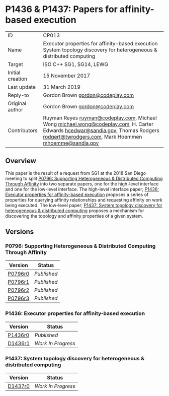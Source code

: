 # P1436 & P1437: Papers for affinity-based execution

|   |   |
|---|---|
| ID | CP013 |
| Name | Executor properties for affinity-based execution <br> System topology discovery for heterogeneous & distributed computing |
| Target | ISO C++ SG1, SG14, LEWG |
| Initial creation | 15 November 2017 |
| Last update | 31 March 2019 |
| Reply-to | Gordon Brown <gordon@codeplay.com> |
| Original author | Gordon Brown <gordon@codeplay.com> |
| Contributors | Ruyman Reyes <ruyman@codeplay.com>, Michael Wong <michael.wong@codeplay.com>, H. Carter Edwards <hcedwar@sandia.gov>, Thomas Rodgers <rodgert@twrodgers.com>, Mark Hoemmen <mhoemme@sandia.gov> |

## Overview

This paper is the result of a request from SG1 at the 2018 San Diego meeting to split [P0796: Supporting Heterogeneous & Distributed Computing Through Affinity][p1436r0] into two separate papers, one for the high-level interface and one for the low-level interface. The high-level interface paper; [P1436: Executor properties for affinity-based execution][D1436r1] proposes a series of properties for querying affinity relationships and requesting affinity on work being executed. The low-level paper; [P1437: System topology discovery for heterogeneous & distributed computing][d1437r0] proposes a mechanism for discovering the topology and affinity properties of a given system.

## Versions

### P0796: Supporting Heterogeneous & Distributed Computing Through Affinity

| Version | Status |
|---------|--------|
| [P0796r0][p0796r0] | _Published_ |
| [P0796r1][p0796r1] | _Published_ |
| [P0796r2][p0796r2] | _Published_ |
| [P0796r3][p0796r3] | _Published_ |

### P1436: Executor properties for affinity-based execution

| Version | Status |
|---------|--------|
| [P1436r0][p1436r0] | _Published_ |
| [D1436r1][d1436r1] | _Work In Progress_ |

### P1437: System topology discovery for heterogeneous & distributed computing

| Version | Status |
|---------|--------|
| [D1437r0][d1437r0] | _Work In Progress_ |

[p0796r0]: http://www.open-std.org/jtc1/sc22/wg21/docs/papers/2017/p0796r0.pdf
[p0796r1]: http://www.open-std.org/jtc1/sc22/wg21/docs/papers/2018/p0796r1.pdf
[p0796r2]: http://www.open-std.org/jtc1/sc22/wg21/docs/papers/2018/p0796r2.pdf
[p0796r3]: http://www.open-std.org/jtc1/sc22/wg21/docs/papers/2018/p0796r3.pdf
[p1436r0]: http://www.open-std.org/jtc1/sc22/wg21/docs/papers/2019/p1436r0.html
[d1436r1]: cpp-23/d1436r1.md
[d1437r0]: cpp-23/d1437r0.md